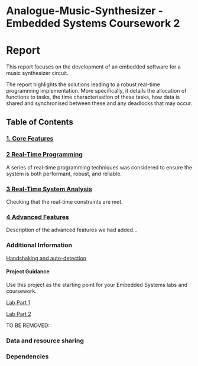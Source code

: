 # Analogue-Music-Synthesizer - Embedded Systems Coursework 2


  # Report
  
  This report focuses on the development of an embedded software for a music synthesizer circuit.
  
  The report highlights the solutions leading to a robust real-time programming implementation. More specifically, it details the allocation of functions to tasks, the time characterisation of these tasks, how data is shared and synchronised between these and any deadlocks that may occur.

## Table of Contents

### [1. Core Features](report/core_features.md)

  ### [2 Real-Time Programming](report/real_time_programming.md)
  
  A series of real-time programming techniques was considered to ensure the system is both performant, robust, and reliable.
  
  
  ### [3 Real-Time System Analysis](report/timing_analysis.md)
  
  Checking that the real-time constraints are met. 
  

  ### [4 Advanced Features](report/advanced_features.md)
  
  Description of the advanced features we had added...


### Additional Information
  [Handshaking and auto-detection](doc/handshaking.md)
  
  #### Project Guidance

  Use this project as the starting point for your Embedded Systems labs and coursework.
  
  [Lab Part 1](doc/LabPart1.md)
  
  [Lab Part 2](doc/LabPart2.md)
  
  TO BE REMOVED:
  
   ### Data and resource sharing
  
  ### Dependencies
